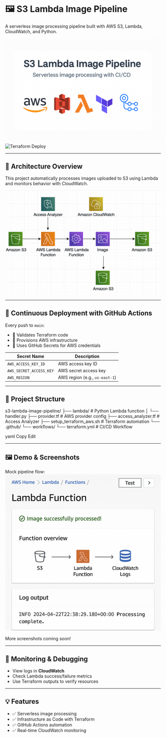 # 🖼️ S3 Lambda Image Pipeline

A serverless image processing pipeline built with AWS S3, Lambda, CloudWatch, and Python.

![Project Banner](./assets/banner.png)
![Terraform Deploy](https://github.com/LMorrison-cyber/s3-lambda-image-pipeline/actions/workflows/terraform.yml/badge.svg)

---

## 🔧 Architecture Overview

This project automatically processes images uploaded to S3 using Lambda and monitors behavior with CloudWatch.

![Architecture Diagram](./assets/architecture-diagram.png)

---

## 🚀 Continuous Deployment with GitHub Actions

Every push to `main`:

- 🧪 Validates Terraform code  
- 🚀 Provisions AWS infrastructure  
- 🔐 Uses GitHub Secrets for AWS credentials

| Secret Name               | Description                    |
|---------------------------|--------------------------------|
| `AWS_ACCESS_KEY_ID`       | AWS access key ID              |
| `AWS_SECRET_ACCESS_KEY`   | AWS secret access key          |
| `AWS_REGION`              | AWS region (e.g., `us-east-1`) |

---

## 📂 Project Structure

s3-lambda-image-pipeline/ ├── lambda/ # Python Lambda function │ └── handler.py ├── provider.tf # AWS provider config ├── access_analyzer.tf # Access Analyzer ├── setup_terraform_aws.sh # Terraform automation └── .github/ └── workflows/ └── terraform.yml # CI/CD Workflow

yaml
Copy
Edit

---

## 🖼️ Demo & Screenshots

Mock pipeline flow:  
![Pipeline Output](./assets/mock-output.png)

More screenshots coming soon!

---

## 🧪 Monitoring & Debugging

- View logs in **CloudWatch**
- Check Lambda success/failure metrics
- Use Terraform outputs to verify resources

---

## 💡 Features

- ✅ Serverless image processing
- ✅ Infrastructure as Code with Terraform
- ✅ GitHub Actions automation
- ✅ Real-time CloudWatch monitoring
